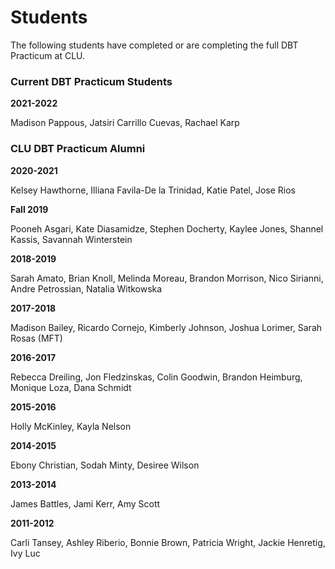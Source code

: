 # Students


The following students have completed or are completing the full DBT Practicum at CLU.

### Current DBT Practicum Students

**2021-2022**

Madison Pappous, Jatsiri Carrillo Cuevas, Rachael Karp


### CLU DBT Practicum Alumni

**2020-2021**

Kelsey Hawthorne, Illiana Favila-De la Trinidad, Katie Patel, Jose Rios 

**Fall 2019** 

Pooneh Asgari, Kate Diasamidze, Stephen Docherty, Kaylee Jones, Shannel Kassis, Savannah Winterstein

**2018-2019** 

Sarah Amato, Brian Knoll, Melinda Moreau, Brandon Morrison, Nico Sirianni, Andre Petrossian, Natalia Witkowska

**2017-2018** 

Madison Bailey, Ricardo Cornejo, Kimberly Johnson, Joshua Lorimer, Sarah Rosas (MFT)

**2016-2017**

Rebecca Dreiling, Jon Fledzinskas, Colin Goodwin, Brandon Heimburg, Monique Loza, Dana Schmidt

**2015-2016**

Holly McKinley, Kayla Nelson

**2014-2015**

Ebony Christian, Sodah Minty, Desiree Wilson

**2013-2014**

James Battles, Jami Kerr, Amy Scott

**2011-2012**

Carli Tansey, Ashley Riberio, Bonnie Brown, Patricia Wright, Jackie Henretig, Ivy Luc

